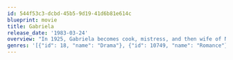 ```yaml
---
id: 544f53c3-dcbd-45b5-9d19-41d6b81e614c
blueprint: movie
title: Gabriela
release_date: '1983-03-24'
overview: "In 1925, Gabriela becomes cook, mistress, and then wife of Nacib, a bar owner in a small Brazilian coastal town runs by the local colonels. Nacib becomes tired of Gabriela's uneducated ways, and annuls the marriage when he finds her in bed with his friend Tonico. The political ways of the town modernize slightly and Gabriela returns as Nacib's mistress."
genres: '[{"id": 18, "name": "Drama"}, {"id": 10749, "name": "Romance"}]'
---
```

